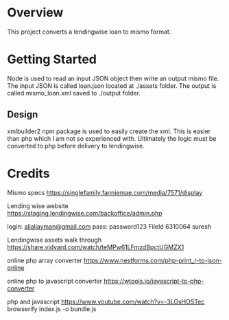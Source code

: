 # Overview

This project converts a lendingwise loan to mismo format. 

# Getting Started

Node is used to read an input JSON object then write an output mismo file. The input JSON is called loan.json located at ./assets folder. The output is called mismo_loan.xml saved to ./output folder.

## Design

xmlbuilder2 npm package is used to easily create the xml. This is easier than php which I am not so experienced with. Ultimately the logic must be converted to php before delivery to lendingwise.



# Credits

Mismo specs https://singlefamily.fanniemae.com/media/7571/display

Lending wise website  https://staging.lendingwise.com/backoffice/admin.php

login: alialiayman@gmail.com
pass:  password123
FileId 6310064
suresh 

Lendingwise assets walk through  https://share.vidyard.com/watch/teMPw61LFmzdBpctUGMZX1


online php array converter  https://www.nestforms.com/php-print_r-to-json-online

online php to javascript converter https://wtools.io/javascript-to-php-converter

php and javascript https://www.youtube.com/watch?v=-3LGsHOSTec
browserify index.js -o bundle.js